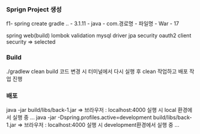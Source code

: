 ### Sprign Project 생성
f1- spring create gradle .. - 3.1.11 - java - com.경로명 - 파일명 - War - 17

spring web(build)
lombok
validation
mysql driver
jpa
security
oauth2 client security
=> selected

### Build
./gradlew clean build
코드 변경 시 터미널에서 다시 실행 후 clean 작업하고 배포 작업 진행

### 배포
java -jar build/libs/back-1.jar
=> 브라우저 : localhost:4000 실행 시 local 환경에서 실행 중 ...
java -jar -Dspring.profiles.active=development build/libs/back-1.jar
=> 브라우저 : localhost:4000 실행 시 development환경에서 실행 중 ...
